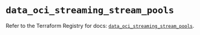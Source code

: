 # `data_oci_streaming_stream_pools`

Refer to the Terraform Registry for docs: [`data_oci_streaming_stream_pools`](https://registry.terraform.io/providers/oracle/oci/7.19.0/docs/data-sources/streaming_stream_pools).
